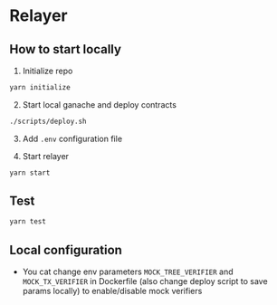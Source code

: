 # Relayer

## How to start locally

1. Initialize repo

```bash
yarn initialize
```

2. Start local ganache and deploy contracts

```bash
./scripts/deploy.sh
```

3. Add `.env` configuration file

4. Start relayer

```bash
yarn start
```

## Test

```bash
yarn test
```

## Local configuration

* You cat change env parameters `MOCK_TREE_VERIFIER` and `MOCK_TX_VERIFIER` in Dockerfile (also change deploy script to save params locally) to enable/disable mock verifiers
